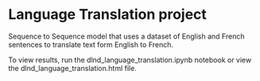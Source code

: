# Language Translation project

Sequence to Sequence model that uses a dataset of English and French sentences to translate text form English to French.

To view results, run the dlnd_language_translation.ipynb notebook or view the dlnd_language_translation.html file.

